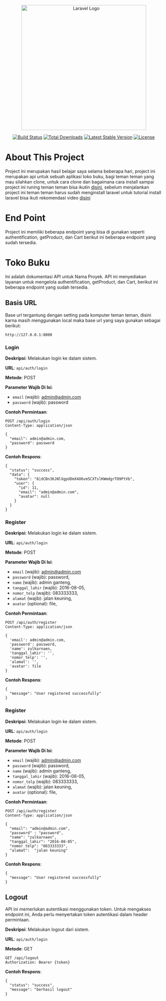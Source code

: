 <p align="center"><a href="https://laravel.com" target="_blank"><img src="https://raw.githubusercontent.com/laravel/art/master/logo-lockup/5%20SVG/2%20CMYK/1%20Full%20Color/laravel-logolockup-cmyk-red.svg" width="400" alt="Laravel Logo"></a></p>

<p align="center">
<a href="https://github.com/laravel/framework/actions"><img src="https://github.com/laravel/framework/workflows/tests/badge.svg" alt="Build Status"></a>
<a href="https://packagist.org/packages/laravel/framework"><img src="https://img.shields.io/packagist/dt/laravel/framework" alt="Total Downloads"></a>
<a href="https://packagist.org/packages/laravel/framework"><img src="https://img.shields.io/packagist/v/laravel/framework" alt="Latest Stable Version"></a>
<a href="https://packagist.org/packages/laravel/framework"><img src="https://img.shields.io/packagist/l/laravel/framework" alt="License"></a>
</p>

# About This Project
Project ini merupakan hasil belajar saya selama beberapa hari, project ini merupakan api untuk sebuah aplikasi toko buku, bagi teman teman yang mau silahkan clone, untuk cara clone dan bagaimana cara install sampai project ini runing teman teman bisa ikutin [disini](), sebelum menjalankan project ini teman teman harus sudah menginstall laravel untuk tutorial install laravel bisa ikuti rekomendasi video [disini](https://www.youtube.com/watch?v=pZqk57Xvujs&list=PLFIM0718LjIWiihbBIq-SWPU6b6x21Q_2&index=2)

# End Point
Project ini memiliki beberapa endpoint yang bisa di gunakan seperti authentification, getProduct, dan Cart
berikut ini beberapa endpoint yang sudah tersedia.


# Toko Buku

Ini adalah dokumentasi API untuk Nama Proyek. API ini menyediakan layanan untuk mengelola authentification, getProduct, dan Cart, berikut ini beberapa endpoint yang sudah tersedia.

## Basis URL

Base url tergantung dengan setting pada komputer teman teman, disini karna masih menggunakan local maka base url yang saya gunakan sebagai berikut:
```
http://127.0.0.1:8000
```

### Login 

**Deskripsi**: Melakukan login ke dalam sistem.

**URL**: `api/auth/login`

**Metode**: POST

**Parameter Wajib Di Isi**:

- `email` (wajib): admin@admin.com
- `password` (wajib): password

**Contoh Permintaan**:
```
POST /api/auth/login
Content-Type: application/json

{
  "email": admin@admin.com,
  "password": password
}
```
**Contoh Respons**:

```
{
  "status": "success",
  "data": {
    "token": "8|dCBn36JNlXgpUDmX4O6vm5CXTslKWmdgrTO9PtVb",
    "user": {
      "id": 11,
      "email": "admin@admin.com",
      "avatar": null
    }
  }
}

```

### Register 

**Deskripsi**: Melakukan login ke dalam sistem.

**URL**: `api/auth/login`

**Metode**: POST

**Parameter Wajib Di Isi**:

- `email` (wajib): admin@admin.com
- `password` (wajib): password,
- `name` (wajib): admin ganteng,
- `tanggal_lahir` (wajib): 2016-08-05,
- `nomor_telp` (wajib): 083333333,
- `alamat` (wajib): jalan keuning,
- `avatar` (optional): file,

**Contoh Permintaan**:
```
POST /api/auth/register
Content-Type: application/json

{
  'email': admin@admin.com,
  'password': password,
  'name': zulkarnaen,
  'tanggal_lahir': '',
  'nomor_telp': '',
  'alamat': '',
  'avatar': file
}
```
**Contoh Respons**:

```
{
  "message": "User registered successfully"
}

```


### Register 

**Deskripsi**: Melakukan login ke dalam sistem.

**URL**: `api/auth/login`

**Metode**: POST

**Parameter Wajib Di Isi**:

- `email` (wajib): admin@admin.com
- `password` (wajib): password,
- `name` (wajib): admin ganteng,
- `tanggal_lahir` (wajib): 2016-08-05,
- `nomor_telp` (wajib): 083333333,
- `alamat` (wajib): jalan keuning,
- `avatar` (optional): file,

**Contoh Permintaan**:
```
POST /api/auth/register
Content-Type: application/json

{
  "email": "admin@admin.com",
  "password" : "password",
  "name": "zulkarnaen",
  "tanggal_lahir": "2016-08-05",
  "nomor_telp": "083333333",
  "alamat":  "jalan keuning"
}
```
**Contoh Respons**:

```
{
  "message": "User registered successfully"
}

```

## Logout

API ini memerlukan autentikasi menggunakan token. Untuk mengakses endpoint ini, Anda perlu menyertakan token autentikasi dalam header permintaan.

**Deskripsi**: Melakukan logout dari sistem.

**URL**: `api/auth/login`

**Metode**: GET

```http
GET /api/logout
Authorization: Bearer {token}

```
**Contoh Respons**:

```
{
  "status": "success",
  "message": "berhasil logout"
}

```




